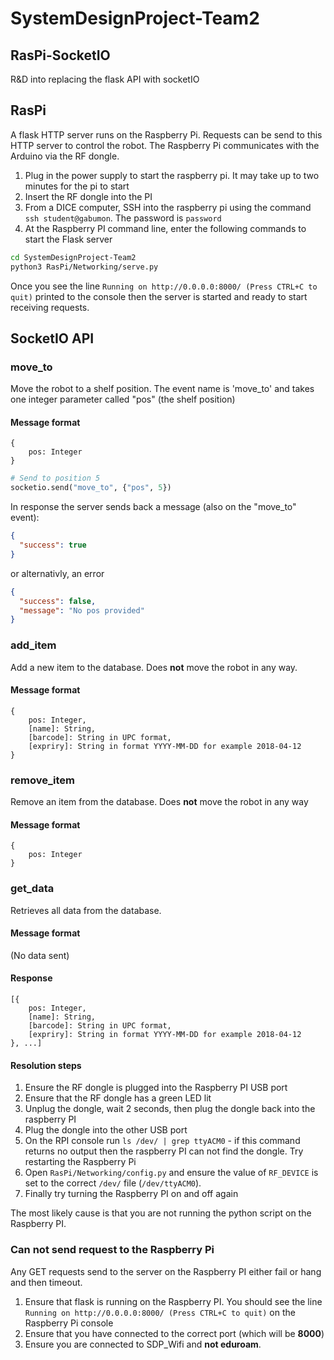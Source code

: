 # SystemDesignProject-Team2

## RasPi-SocketIO

R&D into replacing the flask API with socketIO

## RasPi 

A flask HTTP server runs on the Raspberry Pi. Requests can be send to this HTTP server to control
the robot. The Raspberry Pi communicates with the Arduino via the RF dongle.

1. Plug in the power supply to start the raspberry pi. It may take up to two minutes for the pi to start
2. Insert the RF dongle into the PI
3. From a DICE computer, SSH into the raspberry pi using the command `ssh student@gabumon`. The password is `password`
4. At the Raspberry PI command line, enter the following commands to start the Flask server

```bash
cd SystemDesignProject-Team2
python3 RasPi/Networking/serve.py
```

Once you see the line `Running on http://0.0.0.0:8000/ (Press CTRL+C to quit)` printed to the console
then the server is started and ready to start receiving requests.


## SocketIO API



### move_to


Move the robot to a shelf position. The event name is 'move_to' and takes one integer parameter called "pos" (the shelf position)

#### Message format 
```
{
	pos: Integer
}
```

```python
# Send to position 5
socketio.send("move_to", {"pos", 5})
```

In response the server sends back a message (also on the "move_to" event):

```json
{
  "success": true
}
```

or alternativly, an error

```json
{
  "success": false,
  "message": "No pos provided"
}
```

### add_item
Add a new item to the database. Does **not** move the robot in any way.


#### Message format 
```
{
	pos: Integer,
  	[name]: String,
    [barcode]: String in UPC format,
    [expriry]: String in format YYYY-MM-DD for example 2018-04-12
}
```

### remove_item
Remove an item from the database. Does **not** move the robot in any way

#### Message format 
```
{
	pos: Integer
}
```

### get_data
Retrieves all data from the database.

#### Message format
(No data sent)

#### Response
```
[{
	pos: Integer,
  	[name]: String,
    [barcode]: String in UPC format,
    [expriry]: String in format YYYY-MM-DD for example 2018-04-12
}, ...]
```



#### Resolution steps
1. Ensure the RF dongle is plugged into the Raspberry PI USB port
2. Ensure that the RF dongle has a green LED lit
3. Unplug the dongle, wait 2 seconds, then plug the dongle back into the raspberry PI
4. Plug the dongle into the other USB port
5. On the RPI console run `ls /dev/ | grep ttyACM0` - if this command returns no output then the raspberry PI can not find the dongle. Try restarting the Raspberry Pi
6. Open `RasPi/Networking/config.py` and ensure the value of `RF_DEVICE` is set to the correct `/dev/` file (`/dev/ttyACM0`).
7. Finally try turning the Raspberry PI on and off again

The most likely cause is that you are not running the python script on the Raspberry PI. 

### Can not send request to the Raspberry Pi

Any GET requests send to the server on the Raspberry PI either fail or hang and then timeout.

1. Ensure that flask is running on the Raspberry PI. You should see the line `Running on http://0.0.0.0:8000/ (Press CTRL+C to quit)` on the Raspberry Pi console
2. Ensure that you have connected to the correct port (which will be **8000**)
3. Ensure you are connected to SDP_Wifi and **not eduroam**.